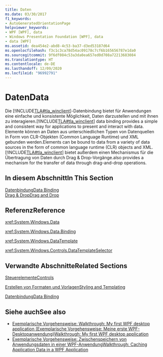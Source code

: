 ```yaml
---
title: Daten
ms.date: 03/30/2017
f1_keywords:
- AutoGeneratedOrientationPage
helpviewer_keywords:
- WPF [WPF], data
- Windows Presentation Foundation [WPF], data
- data [WPF]
ms.assetid: dea454e2-abd8-4c53-ba37-d3ed53187d64
ms.openlocfilehash: f3c1c3ca78d54ac09178c7cf6b165656787e1da0
ms.sourcegitcommit: 9f6df084c53a3da0ea657ed0d708a72213683084
ms.translationtype: HT
ms.contentlocale: de-DE
ms.lasthandoff: 12/09/2020
ms.locfileid: "96992791"
---
```

# <a name="data"></a><span data-ttu-id="75879-102">Daten</span><span class="sxs-lookup"><span data-stu-id="75879-102">Data</span></span>
<span data-ttu-id="75879-103">Die [!INCLUDE[TLA#tla_winclient](../../../includes/tlasharptla-winclient-md.md)]-Datenbindung bietet für Anwendungen eine einfache und konsistente Möglichkeit, Daten darzustellen und mit ihnen zu interagieren.</span><span class="sxs-lookup"><span data-stu-id="75879-103">[!INCLUDE[TLA#tla_winclient](../../../includes/tlasharptla-winclient-md.md)] data binding provides a simple and consistent way for applications to present and interact with data.</span></span> <span data-ttu-id="75879-104">Elemente können an Daten aus unterschiedlichen Typen von Datenquellen in Form von CLR-Objekten (Common Language Runtime) und XML gebunden werden.</span><span class="sxs-lookup"><span data-stu-id="75879-104">Elements can be bound to data from a variety of data sources in the form of common language runtime (CLR) objects and XML.</span></span> [!INCLUDE[TLA#tla_winclient](../../../includes/tlasharptla-winclient-md.md)] <span data-ttu-id="75879-105">bietet außerdem einen Mechanismus für die Übertragung von Daten durch Drag & Drop-Vorgänge.</span><span class="sxs-lookup"><span data-stu-id="75879-105">also provides a mechanism for the transfer of data through drag-and-drop operations.</span></span>  
  
## <a name="in-this-section"></a><span data-ttu-id="75879-106">In diesem Abschnitt</span><span class="sxs-lookup"><span data-stu-id="75879-106">In This Section</span></span>  
 [<span data-ttu-id="75879-107">Datenbindung</span><span class="sxs-lookup"><span data-stu-id="75879-107">Data Binding</span></span>](/dotnet/desktop-wpf/data/data-binding-overview)  
 [<span data-ttu-id="75879-108">Drag &amp; Drop</span><span class="sxs-lookup"><span data-stu-id="75879-108">Drag and Drop</span></span>](../advanced/drag-and-drop.md)  
  
## <a name="reference"></a><span data-ttu-id="75879-109">Referenz</span><span class="sxs-lookup"><span data-stu-id="75879-109">Reference</span></span>  
 <xref:System.Windows.Data>  
  
 <xref:System.Windows.Data.Binding>  
  
 <xref:System.Windows.DataTemplate>  
  
 <xref:System.Windows.Controls.DataTemplateSelector>  
  
## <a name="related-sections"></a><span data-ttu-id="75879-110">Verwandte Abschnitte</span><span class="sxs-lookup"><span data-stu-id="75879-110">Related Sections</span></span>  
 [<span data-ttu-id="75879-111">Steuerelemente</span><span class="sxs-lookup"><span data-stu-id="75879-111">Controls</span></span>](../controls/index.md)  
  
 [<span data-ttu-id="75879-112">Erstellen von Formaten und Vorlagen</span><span class="sxs-lookup"><span data-stu-id="75879-112">Styling and Templating</span></span>](/dotnet/desktop-wpf/fundamentals/styles-templates-overview)  
  
 [<span data-ttu-id="75879-113">Datenbindung</span><span class="sxs-lookup"><span data-stu-id="75879-113">Data Binding</span></span>](../advanced/optimizing-performance-data-binding.md)  
  
## <a name="see-also"></a><span data-ttu-id="75879-114">Siehe auch</span><span class="sxs-lookup"><span data-stu-id="75879-114">See also</span></span>

- [<span data-ttu-id="75879-115">Exemplarische Vorgehensweise: Walkthrough: My first WPF desktop application (Exemplarische Vorgehensweise: Meine erste WPF-Desktopanwendung)</span><span class="sxs-lookup"><span data-stu-id="75879-115">Walkthrough: My first WPF desktop application</span></span>](../getting-started/walkthrough-my-first-wpf-desktop-application.md)
- [<span data-ttu-id="75879-116">Exemplarische Vorgehensweise: Zwischenspeichern von Anwendungsdaten in einer WPF-Anwendung</span><span class="sxs-lookup"><span data-stu-id="75879-116">Walkthrough: Caching Application Data in a WPF Application</span></span>](../advanced/walkthrough-caching-application-data-in-a-wpf-application.md)
